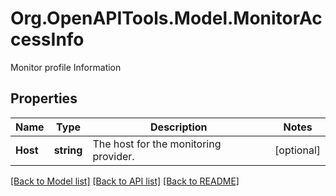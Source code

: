 # Org.OpenAPITools.Model.MonitorAccessInfo
Monitor profile Information

## Properties

Name | Type | Description | Notes
------------ | ------------- | ------------- | -------------
**Host** | **string** | The host for the monitoring provider. | [optional] 

[[Back to Model list]](../README.md#documentation-for-models) [[Back to API list]](../README.md#documentation-for-api-endpoints) [[Back to README]](../README.md)

